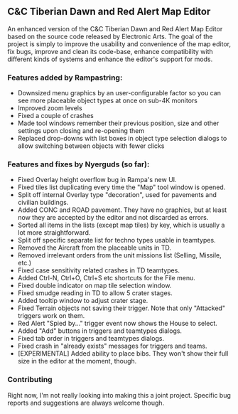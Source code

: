 ## C&C Tiberian Dawn and Red Alert Map Editor

An enhanced version of the C&C Tiberian Dawn and Red Alert Map Editor based on the source code released by Electronic Arts.
The goal of the project is simply to improve the usability and convenience of the map editor, fix bugs, improve and clean its code-base,
enhance compatibility with different kinds of systems and enhance the editor's support for mods.

### Features added by Rampastring:

* Downsized menu graphics by an user-configurable factor so you can see more placeable object types at once on sub-4K monitors
* Improved zoom levels
* Fixed a couple of crashes
* Made tool windows remember their previous position, size and other settings upon closing and re-opening them
* Replaced drop-downs with list boxes in object type selection dialogs to allow switching between objects with fewer clicks 

### Features and fixes by Nyerguds (so far):

* Fixed Overlay height overflow bug in Rampa's new UI.
* Fixed tiles list duplicating every time the "Map" tool window is opened.
* Split off internal Overlay type "decoration", used for pavements and civilian buildings.
* Added CONC and ROAD pavement. They have no graphics, but at least now they are accepted by the editor and not discarded as errors.
* Sorted all items in the lists (except map tiles) by key, which is usually a lot more straightforward.
* Split off specific separate list for techno types usable in teamtypes.
* Removed the Aircraft from the placeable units in TD.
* Removed irrelevant orders from the unit missions list (Selling, Missile, etc.)
* Fixed case sensitivity related crashes in TD teamtypes.
* Added Ctrl-N, Ctrl+O, Ctrl+S etc shortcuts for the File menu.
* Fixed double indicator on map tile selection window.
* Fixed smudge reading in TD to allow 5 crater stages.
* Added tooltip window to adjust crater stage.
* Fixed Terrain objects not saving their trigger. Note that only "Attacked" triggers work on them.
* Red Alert "Spied by..." trigger event now shows the House to select.
* Added "Add" buttons in triggers and teamtypes dialogs.
* Fixed tab order in triggers and teamtypes dialogs.
* Fixed crash in "already exists" messages for triggers and teams.
* [EXPERIMENTAL] Added ability to place bibs. They won't show their full size in the editor at the moment, though.

### Contributing

Right now, I'm not really looking into making this a joint project. Specific bug reports and suggestions are always welcome though.
